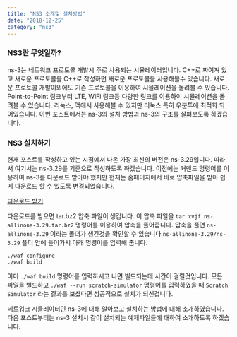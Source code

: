 ```yaml
---
title: "NS3 소개및 설치방법"
date: "2018-12-25"
category: "ns3"
---
```


### NS3란 무엇일까?

ns-3는 네트워크 프로토콜 개발시 주로 사용되는 시뮬레이터입니다. C++로 짜여져 있고 새로운 프로토콜을 C++로 작성하면 새로운 프로토콜을 사용해볼수 있습니다. 새로운 프로토콜 개발이외에도 기존 프로토콜을 이용하여 시뮬레이션을 돌려볼 수 있습니다. Point-to-Point 링크부터 LTE, WiFi 링크등 다양한 링크를 이용하여 시뮬레이션을 돌려볼 수 있습니다. 리눅스, 맥에서 사용해볼 수 있지만 리눅스 특히 우분투에 최적화 되어있습니다. 이번 포스트에서는 ns-3의 설치 방법과 ns-3의 구조를 살펴보도록 하겠습니다.

### NS3 설치하기

현재 포스트를 작성하고 있는 시점에서 나온 가장 최신의 버전은 ns-3.29입니다. 따라서 여기서는 ns-3.29를 기준으로 작성하도록 하겠습니다. 이전에는 커맨드 명령어를 이용하여 ns-3를 다운로드 받아야 했지만 현재는 홈페이지에서 바로 압축파일을 받아 쉽게 다운로드 할 수 있도록 변경되었습니다.

[다운로드 받기](https://www.nsnam.org/releases/ns-3-29/download/)

다운로드를 받으면 tar.bz2 압축 파일이 생깁니다. 이 압축 파일을 `tar xvjf ns-allinone-3.29.tar.bz2` 명령어를 이용하여 압축을 풀어줍니다. 압축을 풀면 `ns-allinone-3.29` 이라는 폴더가 생긴것을 확인할 수 있습니다.`ns-allinone-3.29/ns-3.29` 폴더 안에 들어가서 아래 명령어를 입력해 줍니다.

```shell
./waf configure
./waf build
```

아마 `./waf build` 명령어를 입력하시고 나면 빌드되는데 시간이 걸릴것입니다. 모든 파일을 빌드하고 `./waf --run scratch-simulator` 명령어를 입력하였을 때 `Scratch Simulator` 라는 결과를 보셨다면 성공적으로 설치가 되신겁니다.

네트워크 시뮬레이터인 ns-3에 대해 알아보고 설치하는 방법에 대해 소개하였습니다. 다음 포스트부터는 ns-3 설치시 같이 설치되는 예제파일들에 대하여 소개하도록 하겠습니다.
